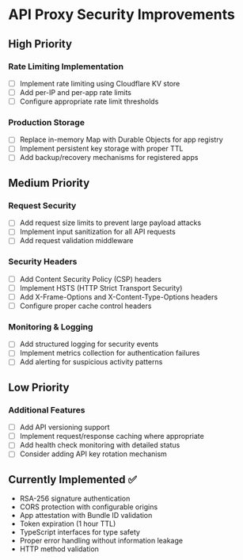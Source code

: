# API Proxy Security Improvements

## High Priority

### Rate Limiting Implementation
- [ ] Implement rate limiting using Cloudflare KV store
- [ ] Add per-IP and per-app rate limits
- [ ] Configure appropriate rate limit thresholds

### Production Storage
- [ ] Replace in-memory Map with Durable Objects for app registry
- [ ] Implement persistent key storage with proper TTL
- [ ] Add backup/recovery mechanisms for registered apps

## Medium Priority

### Request Security
- [ ] Add request size limits to prevent large payload attacks
- [ ] Implement input sanitization for all API requests
- [ ] Add request validation middleware

### Security Headers
- [ ] Add Content Security Policy (CSP) headers
- [ ] Implement HSTS (HTTP Strict Transport Security)
- [ ] Add X-Frame-Options and X-Content-Type-Options headers
- [ ] Configure proper cache control headers

### Monitoring & Logging
- [ ] Add structured logging for security events
- [ ] Implement metrics collection for authentication failures
- [ ] Add alerting for suspicious activity patterns

## Low Priority

### Additional Features
- [ ] Add API versioning support
- [ ] Implement request/response caching where appropriate
- [ ] Add health check monitoring with detailed status
- [ ] Consider adding API key rotation mechanism

## Currently Implemented ✅

- RSA-256 signature authentication
- CORS protection with configurable origins
- App attestation with Bundle ID validation
- Token expiration (1 hour TTL)
- TypeScript interfaces for type safety
- Proper error handling without information leakage
- HTTP method validation